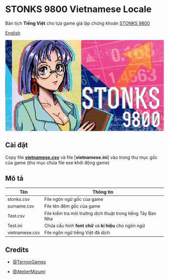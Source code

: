 # STONKS 9800 Vietnamese Locale


Bản tịch **Tiếng Việt** cho tựa game giả lập chứng khoán [STONKS 9800](https://store.steampowered.com/app/1539140/STONKS9800_Stock_Market_Simulator/)

[English](README.md)

![STONKS 9800 Splash Art](splash.png "Splash Art")

## Cài đặt

Copy file [**vietnamese.csv**](vietnamese.csv) và file [**vietnamese.ini**] vào trong thư mục gốc của game (thư mục chứa file exe khởi động game)

## Mô tả


Tên | Thông tin
--- | ---
stonks.csv | File ngôn ngữ gốc của game
surname.csv | File tên đêm gốc của game
Test.csv | File kiểm tra môi trường dịch thuật trong tiếng Tây Ban Nha 
Test.ini | Chứa cấu hình **font chữ** và **kí hiệu** cho ngôn ngữ
vietnamese.csv | File ngôn ngữ tiếng Việt đã dịch


## Credits

- [@TernoxGames](https://store.steampowered.com/franchise/ternox)

- [@AtelierMizumi](https://github.com/AtelierMizumi)